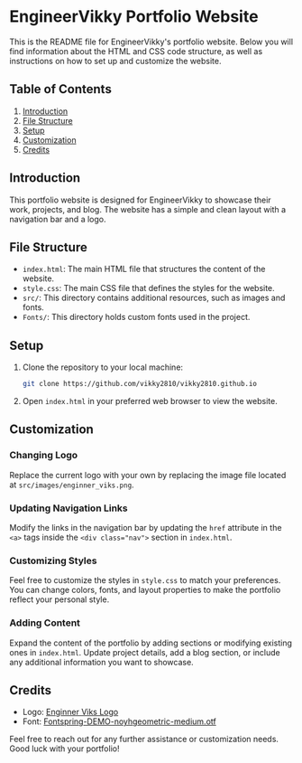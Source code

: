 # EngineerVikky Portfolio Website

This is the README file for EngineerVikky's portfolio website. Below you will find information about the HTML and CSS code structure, as well as instructions on how to set up and customize the website.

## Table of Contents

1. [Introduction](#introduction)
2. [File Structure](#file-structure)
3. [Setup](#setup)
4. [Customization](#customization)
5. [Credits](#credits)

## Introduction

This portfolio website is designed for EngineerVikky to showcase their work, projects, and blog. The website has a simple and clean layout with a navigation bar and a logo.

## File Structure

- `index.html`: The main HTML file that structures the content of the website.
- `style.css`: The main CSS file that defines the styles for the website.
- `src/`: This directory contains additional resources, such as images and fonts.
- `Fonts/`: This directory holds custom fonts used in the project.

## Setup

1. Clone the repository to your local machine:

    ```bash
    git clone https://github.com/vikky2810/vikky2810.github.io
    ```

2. Open `index.html` in your preferred web browser to view the website.

## Customization

### Changing Logo

Replace the current logo with your own by replacing the image file located at `src/images/enginner_viks.png`.

### Updating Navigation Links

Modify the links in the navigation bar by updating the `href` attribute in the `<a>` tags inside the `<div class="nav">` section in `index.html`.

### Customizing Styles

Feel free to customize the styles in `style.css` to match your preferences. You can change colors, fonts, and layout properties to make the portfolio reflect your personal style.

### Adding Content

Expand the content of the portfolio by adding sections or modifying existing ones in `index.html`. Update project details, add a blog section, or include any additional information you want to showcase.

## Credits

- Logo: [Enginner Viks Logo](src/images/enginner_viks.png)
- Font: [Fontspring-DEMO-noyhgeometric-medium.otf](Fonts/Fontspring-DEMO-noyhgeometric-medium.otf)

Feel free to reach out for any further assistance or customization needs. Good luck with your portfolio!